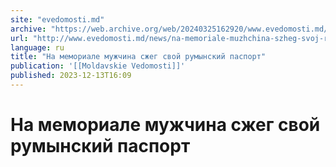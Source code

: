 ```yaml
---
site: "evedomosti.md"
archive: "https://web.archive.org/web/20240325162920/www.evedomosti.md/news/na-memoriale-muzhchina-szheg-svoj-rumynskij-pasport"
url: "http://www.evedomosti.md/news/na-memoriale-muzhchina-szheg-svoj-rumynskij-pasport"
language: ru
title: "На мемориале мужчина сжег свой румынский паспорт"
publication: '[[Moldavskie Vedomosti]]'
published: 2023-12-13T16:09
---
```


# На мемориале мужчина сжег свой румынский паспорт

